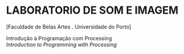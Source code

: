# LABORATORIO DE SOM E IMAGEM 
[Faculdade de Belas Artes . Universidade do Porto]

Introdução à Programação com Processing  
*Introduction to Programming with Processing*



